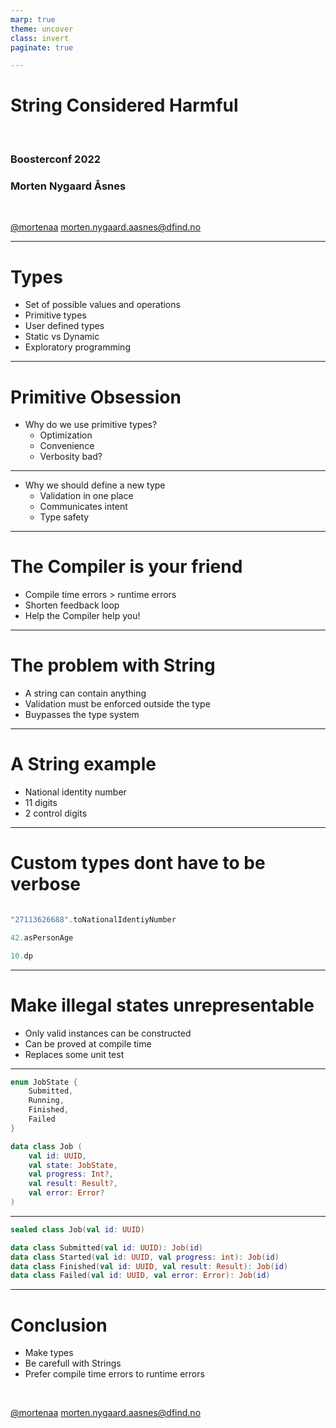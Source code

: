 ```yaml
---
marp: true
theme: uncover
class: invert
paginate: true

---
```


# String Considered Harmful

</br>

### Boosterconf 2022
### Morten Nygaard Åsnes


</br>

[@mortenaa](twitter.com/mortenaa)
morten.nygaard.aasnes@dfind.no
<!--
* Intro
* Edgar Dijikstra: Go to statement considered harmful - 1968
* Litt om typer, for de enkle objektene der man 
* ofte velger å bruke primitive typer.
-->

---

# Types

* Set of possible values and operations
* Primitive types
* User defined types
* Static vs Dynamic
* Exploratory programming

<!--
* Hva er en type?
* Sett av mulige verdier, og operasjoner
* Mismatch mellom hva som er mulig å hva som er lovlig
* Statiske og dynamiske språk, fordeler for statiske språk
* prøv og feil koding med dynamiske.
* compile time vs runtime
* gammel krangel
* trend mot mer typer og typesjekking
-->

---

# Primitive Obsession

* Why do we use primitive types?
    * Optimization
    * Convenience
    * Verbosity bad?

<!--
* Primitive obsession = overdreven bruk av primitive
  typer for enkle objekt.
  mange eksempel. Navn. Telefonnr. Adresse. Personnr.
* Optimering av minne og cpu. historisk. ikke like nødvendig. kompilator
  optimerer vekk.
* Det er enkelt å raskt
* Vi liker ikke unødvendig verbositet
-->

---

* Why we should define a new type
    * Validation in one place
    * Communicates intent
    * Type safety

<!--
* Samler validering på en plass
* Kommuniserer hva vi vil uttrykke både til lesere av koden og til
  kompilatoren. Bedre lesbarhet.
* Typesikkerhet. 
* Verbosity ok.
* Type inference
-->

---

# The Compiler is your friend

* Compile time errors > runtime errors
* Shorten feedback loop
* Help the Compiler help you!

<!--
* Bruker du statisk språk så utnytt det
* Jo tidligere du får feedback på feil jo bedre
* I moderne ide er feedback umidellbar.
* En feil kompilatoren kan fange er en unit test du ikke trenger skrive
* Gjør refaktorering lettere
-->

---

# The problem with String

* A string can contain anything
* Validation must be enforced outside the type
* Buypasses the type system

<!--
* Kanskje den mest missbrukte primitive typen
* Kan inneholde alt. XML, Json, Base64 coded gif
* Mulighetsrommet for mulige verdier i en string er
  alltid mye større en det du ønsker å tillate som lovlige verdier
* Vi mister typesikkerhet.
* Valideringen må gjøres utenfor typen, og må gjøres
  flere steder
-->

---
# A String example

* National identity number
* 11 digits
* 2 control digits
<!--
* Fødselsnummer, kjent eksempel
* Kan behandles som en id uten struktur
  men inneholder også struktur som man må hente ut ved validering
* Lettvint å bruke string
* Men validering må gjøres flere steder.
* må huske å validere
* mister typesikkerhet
* en streng med 11 tall er en en
-->
---

# Custom types dont have to be verbose

```kotlin

"27113626688".toNationalIdentiyNumber

42.asPersonAge

10.dp
```
<!--
* kotlin eksempel
* extension functions
* andre språk har lignende funksjonalitet
* om ikke er ikke konstruktører og factory metoder så ille
-->
---
# Make illegal states unrepresentable

* Only valid instances can be constructed
* Can be proved at compile time
* Replaces some unit test
<!--
* Et steg videre fra de enkleste typene
* prinsipp å gjøre det umulig å konstruere ugyldige instanser
  i følge domenet eller business rules
* tilbake til type som set, prøver vi å oppnå at settet av mulige
  verdier matcher eksakt settet av gyldige verdier
* Kompilatoren kan dermed forsikre at det ikke er mulig å konstruere
  ugyldig state,

A common example where this can be used, is when you have a class that consist of a few related objects, But the combined state of the whole thing is only valid for some combinations of values. Making it possible to construct instances of the class that are nonsensical.
-->

---

```kotlin
enum JobState { 
    Submitted,
    Running,
    Finished,
    Failed
}

data class Job (
    val id: UUID,
    val state: JobState,
    val progress: Int?,
    val result: Result?,
    val error: Error?
)
```
<!--
Et vanlig eksempel
* Klasse består av objekter som hører sammen
* men ikke alle kombinasjoner gir mening.
* Eksempel, en jobb eller prosess som kan ha ulike tilstander
* Tilhørende informasjon er satt, eller ikke avhengig av tilstand
* Kan ende opp med en tilstand som ikke gir mening
* progress for en jobb som ikker er startet
* feil på en jobb som ikke er i failed state, osv
* Gjør klassen vanskeligere å bruke
* øker sjansen for feil
-->

---

```kotlin
sealed class Job(val id: UUID)

data class Submitted(val id: UUID): Job(id)
data class Started(val id: UUID, val progress: int): Job(id)
data class Finished(val id: UUID, val result: Result): Job(id)
data class Failed(val id: UUID, val error: Error): Job(id)
```
<!--
* løsningen er å bruke typesystemet slik at kun gyldige tilstander
  kan konstrueres.
* sealed classes i kotlin er nyttig til dette
* Også i Java fra Java 17
* I dette eksempelet kan kun en job i failed state ha error
* og kun en statet jobb har progress, osv
* og komilator kan sjekke at dette følges
* og ide kan guide deg til å konstruere objektet
-->

---

# Conclusion

* Make types
* Be carefull with Strings
* Prefer compile time errors to runtime errors

</br>

[@mortenaa](twitter.com/mortenaa)
morten.nygaard.aasnes@dfind.no
<!--
* lag egne typer, også for enkle verdier
* ikke la string bli en ukritisk go to type for alt mulig
* strukturer koden slik at du får compile time feil
  heller enn runtime feil
* altså, hjelp komilatoren å hjelpe deg!
-->
